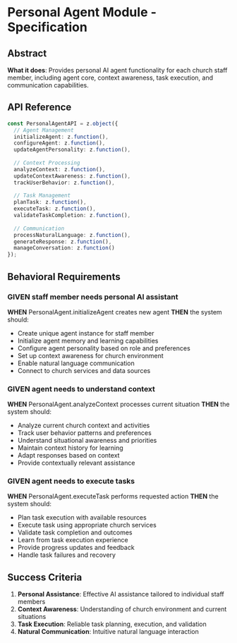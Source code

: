 # Personal Agent Module - Specification

## Abstract
**What it does**: Provides personal AI agent functionality for each church staff member, including agent core, context awareness, task execution, and communication capabilities.

## API Reference
```typescript
const PersonalAgentAPI = z.object({
  // Agent Management
  initializeAgent: z.function(),
  configureAgent: z.function(),
  updateAgentPersonality: z.function(),
  
  // Context Processing
  analyzeContext: z.function(),
  updateContextAwareness: z.function(),
  trackUserBehavior: z.function(),
  
  // Task Management
  planTask: z.function(),
  executeTask: z.function(),
  validateTaskCompletion: z.function(),
  
  // Communication
  processNaturalLanguage: z.function(),
  generateResponse: z.function(),
  manageConversation: z.function()
});
```

## Behavioral Requirements

### **GIVEN** staff member needs personal AI assistant
**WHEN** PersonalAgent.initializeAgent creates new agent
**THEN** the system should:
- Create unique agent instance for staff member
- Initialize agent memory and learning capabilities
- Configure agent personality based on role and preferences
- Set up context awareness for church environment
- Enable natural language communication
- Connect to church services and data sources

### **GIVEN** agent needs to understand context
**WHEN** PersonalAgent.analyzeContext processes current situation
**THEN** the system should:
- Analyze current church context and activities
- Track user behavior patterns and preferences
- Understand situational awareness and priorities
- Maintain context history for learning
- Adapt responses based on context
- Provide contextually relevant assistance

### **GIVEN** agent needs to execute tasks
**WHEN** PersonalAgent.executeTask performs requested action
**THEN** the system should:
- Plan task execution with available resources
- Execute task using appropriate church services
- Validate task completion and outcomes
- Learn from task execution experience
- Provide progress updates and feedback
- Handle task failures and recovery

## Success Criteria
1. **Personal Assistance**: Effective AI assistance tailored to individual staff members
2. **Context Awareness**: Understanding of church environment and current situations
3. **Task Execution**: Reliable task planning, execution, and validation
4. **Natural Communication**: Intuitive natural language interaction
